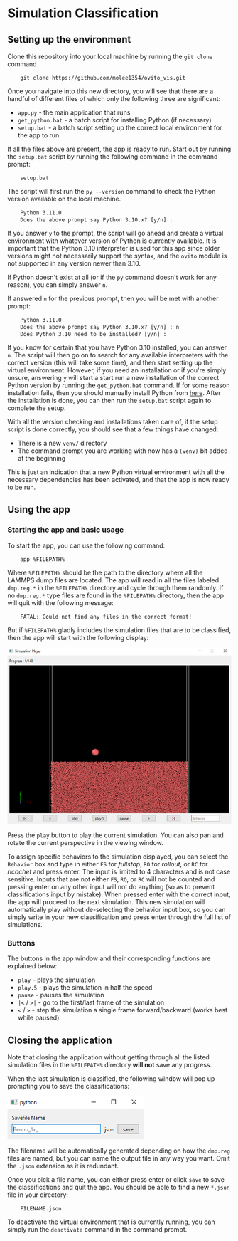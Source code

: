 # Simulation Classification

## Setting up the environment

Clone this repository into your local machine by running the `git clone` command

        git clone https://github.com/molee1354/ovito_vis.git

Once you navigate into this new directory, you will see that there are a handful of different files of which only the following three are significant:

- `app.py` - the main application that runs
- `get_python.bat` - a batch script for installing Python (if necessary)
- `setup.bat` - a batch script setting up the correct local environment for the app to run

If all the files above are present, the app is ready to run. Start out by running the `setup.bat` script by running the following command in the command prompt:

        setup.bat

The script will first run the `py --version` command to check the Python version available on the local machine.

        Python 3.11.0
        Does the above prompt say Python 3.10.x? [y/n] : 

If you answer `y` to the prompt, the script will go ahead and create a virtual environment with whatever version of Python is currently available. It is important that the Python 3.10 interpreter is used for this app since older versions might not necessarily support the syntax, and the `ovito` module is not supported in any version newer than 3.10.

If Python doesn't exist at all (or if the `py` command doesn't work for any reason), you can simply answer `n`.

If answered `n` for the previous prompt, then you will be met with another prompt:

        Python 3.11.0
        Does the above prompt say Python 3.10.x? [y/n] : n
        Does Python 3.10 need to be installed? [y/n] : 

If you know for certain that you have Python 3.10 installed, you can answer `n`. The script will then go on to search for any available interpreters with the correct version (this will take some time), and then start setting up the virtual environment. However, if you need an installation or if you're simply unsure, answering `y` will start a start run a new installation of the correct Python version by running the `get_python.bat` command. If for some reason installation fails, then you should manually install Python from [here](https://www.python.org/ftp/python/3.10.8/). After the installation is done, you can then run the `setup.bat` script again to complete the setup.

With all the version checking and installations taken care of, if the setup script is done correctly, you should see that a few things have changed:

- There is a new `venv/` directory
- The command prompt you are working with now has a `(venv)` bit added at the beginning

This is just an indication that a new Python virtual environment with all the necessary dependencies has been activated, and that the app is now ready to be run.

## Using the app

### Starting the app and basic usage

To start the app, you can use the following command:

        app %FILEPATH%

Where `%FILEPATH%` should be the path to the directory where all the LAMMPS dump files are located. The app will read in all the files labeled `dmp.reg.*` in the `%FILEPATH%` directory and cycle through them randomly. If no `dmp.reg.*` type files are found in the `%FILEPATH%` directory, then the app will quit with the following message:

        FATAL: Could not find any files in the correct format!

But if `%FILEPATH%` gladly includes the simulation files that are to be classified, then the app will start with the following display:

![AppMainWindow](./images/appwindow.PNG)

Press the `play` button to play the current simulation. You can also pan and rotate the current perspective in the viewing window.

To assign specific behaviors to the simulation displayed, you can select the `Behavior` box and type in either `FS` for *fullstop*, `RO` for *rollout*, or `RC` for *ricochet* and press enter. The input is limited to 4 characters and is not case sensitive. Inputs that are not either `FS`, `RO`, or `RC` will not be counted and pressing enter on any other input will not do anything (so as to prevent classifications input by mistake). When pressed enter with the correct input, the app will proceed to the next simulation. This new simulation will automatically play without de-selecting the behavior input box, so you can simply write in your new classification and press enter through the full list of simulations.

### Buttons

The buttons in the app window and their corresponding functions are explained below:

- `play` - plays the simulation
- `play.5` - plays the simulation in half the speed
- `pause` - pauses the simulation
- `|<` / `>|` - go to the first/last frame of the simulation
- `<` / `>` - step the simulation a single frame forward/backward (works best while paused)

## Closing the application

Note that closing the application without getting through all the listed simulation files in the `%FILEPATH%` directory **will not** save any progress.

When the last simulation is classified, the following window will pop up prompting you to save the classifications:

![AppSaveWindow](./images/savewindow.PNG)

The filename will be automatically generated depending on how the `dmp.reg` files are named, but you can name the output file in any way you want. Omit the `.json` extension as it is redundant.

Once you pick a file name, you can either press enter or click `save` to save the classifications and quit the app. You should be able to find a new `*.json` file in your directory:

        FILENAME.json

To deactivate the virtual environment that is currently running, you can simply run the `deactivate` command in the command prompt.
